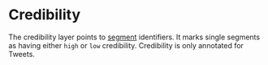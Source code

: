# Credibility
The credibility layer points to [segment](segment.md) identifiers. It marks single segments as having either `high` or `low` credibility. Credibility is only annotated for Tweets.
